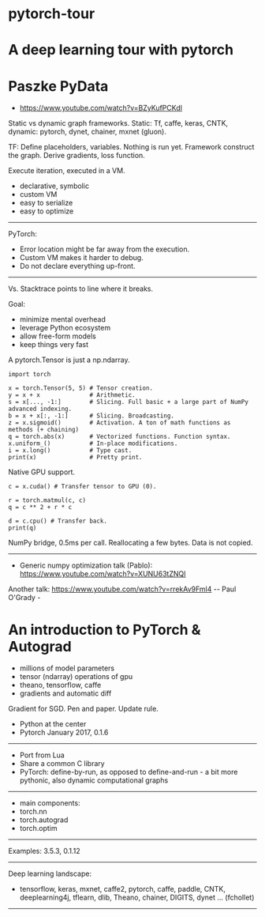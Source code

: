# pytorch-tour

A deep learning tour with pytorch
=================================

Paszke PyData
=============

* https://www.youtube.com/watch?v=BZyKufPCKdI

Static vs dynamic graph frameworks. Static: Tf, caffe, keras, CNTK, dynamic:
pytorch, dynet, chainer, mxnet (gluon).

TF: Define placeholders, variables. Nothing is run yet. Framework construct the
graph. Derive gradients, loss function.

Execute iteration, executed in a VM.

* declarative, symbolic
* custom VM
* easy to serialize
* easy to optimize

----

PyTorch:

* Error location might be far away from the execution.
* Custom VM makes it harder to debug.
* Do not declare everything up-front.

----

Vs. Stacktrace points to line where it breaks.

Goal:

* minimize mental overhead
* leverage Python ecosystem
* allow free-form models
* keep things very fast

A pytorch.Tensor is just a np.ndarray.

```
import torch

x = torch.Tensor(5, 5) # Tensor creation.
y = x + x              # Arithmetic.
s = x[..., -1:]        # Slicing. Full basic + a large part of NumPy advanced indexing.
b = x + x[:, -1:]      # Slicing. Broadcasting.
z = x.sigmoid()        # Activation. A ton of math functions as methods (+ chaining)
q = torch.abs(x)       # Vectorized functions. Function syntax.
x.uniform_()           # In-place modifications.
i = x.long()           # Type cast.
print(x)               # Pretty print.
```

Native GPU support.

```
c = x.cuda() # Transfer tensor to GPU (0).

r = torch.matmul(c, c)
q = c ** 2 + r * c

d = c.cpu() # Transfer back.
print(q)
```

NumPy bridge, 0.5ms per call. Reallocating a few bytes. Data is not copied.

----

* Generic numpy optimization talk (Pablo): https://www.youtube.com/watch?v=XUNU63tZNQI

Another talk: https://www.youtube.com/watch?v=rrekAv9Fml4 -- Paul O'Grady -

An introduction to PyTorch & Autograd
=====================================

* millions of model parameters
* tensor (ndarray) operations of gpu
* theano, tensorflow, caffe
* gradients and automatic diff

Gradient for SGD. Pen and paper. Update rule.

* Python at the center
* Pytorch January 2017, 0.1.6

----

* Port from Lua
* Share a common C library
* PyTorch: define-by-run, as opposed to define-and-run - a bit more pythonic, also dynamic computational graphs

----

* main components:
* torch.nn
* torch.autograd
* torch.optim

----

Examples: 3.5.3, 0.1.12

----

Deep learning landscape: 

* tensorflow, keras, mxnet, caffe2, pytorch, caffe, paddle, CNTK,
  deeplearning4j, tflearn, dlib, Theano, chainer, DIGITS, dynet ... (fchollet)

----

